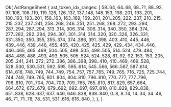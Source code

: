 Ok(
    AstRangeSheet {
        ast_token_idx_ranges: [
            58..64,
            64..68,
            68..71,
            88..92,
            97..108,
            108..119,
            119..126,
            126..137,
            137..148,
            148..153,
            198..201,
            193..201,
            180..193,
            193..201,
            158..163,
            163..169,
            169..201,
            201..205,
            222..237,
            210..215,
            215..237,
            237..241,
            258..268,
            246..251,
            251..268,
            268..272,
            293..294,
            287..294,
            287..294,
            313..314,
            306..314,
            306..314,
            340..350,
            364..374,
            277..282,
            282..294,
            294..301,
            301..314,
            314..320,
            320..326,
            326..331,
            331..350,
            350..355,
            355..374,
            374..386,
            391..398,
            403..410,
            445..446,
            439..446,
            439..446,
            455..465,
            420..425,
            425..429,
            429..434,
            434..446,
            446..465,
            465..469,
            504..505,
            498..505,
            498..505,
            514..524,
            479..484,
            484..488,
            488..493,
            493..505,
            505..524,
            524..528,
            81..92,
            92..153,
            153..205,
            205..241,
            241..272,
            272..386,
            386..398,
            398..410,
            410..469,
            469..528,
            528..530,
            530..531,
            592..595,
            595..614,
            545..566,
            566..587,
            587..614,
            614..616,
            748..749,
            744..749,
            754..757,
            757..765,
            749..765,
            716..725,
            725..744,
            744..749,
            749..765,
            801..804,
            804..810,
            796..810,
            770..777,
            777..796,
            796..810,
            701..704,
            704..709,
            709..765,
            765..810,
            817..829,
            657..664,
            664..672,
            672..679,
            679..692,
            692..697,
            697..810,
            810..829,
            829..838,
            651..838,
            628..637,
            637..646,
            646..838,
            838..840,
            0..8,
            8..14,
            14..34,
            34..46,
            46..71,
            71..78,
            78..531,
            531..616,
            616..840,
        ],
    },
)